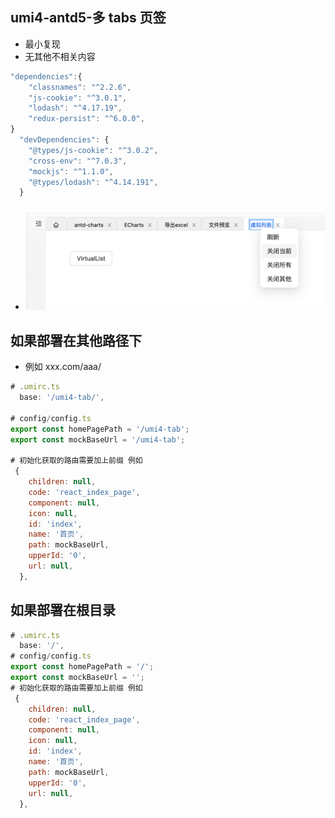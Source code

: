 ## umi4-antd5-多 tabs 页签

- 最小复现
- 无其他不相关内容

```js
"dependencies":{
    "classnames": "^2.2.6",
    "js-cookie": "^3.0.1",
    "lodash": "^4.17.19",
    "redux-persist": "^6.0.0",
}
  "devDependencies": {
    "@types/js-cookie": "^3.0.2",
    "cross-env": "^7.0.3",
    "mockjs": "^1.1.0",
    "@types/lodash": "^4.14.191",
  }
```

- <img src="https://raw.githubusercontent.com/eternallycyf/umi4-tab/main/public/tag.png" alt="stars">

## 如果部署在其他路径下

- 例如 xxx.com/aaa/

```js
# .umirc.ts
  base: '/umi4-tab/',

# config/config.ts
export const homePagePath = '/umi4-tab';
export const mockBaseUrl = '/umi4-tab';

# 初始化获取的路由需要加上前缀 例如
 {
    children: null,
    code: 'react_index_page',
    component: null,
    icon: null,
    id: 'index',
    name: '首页',
    path: mockBaseUrl,
    upperId: '0',
    url: null,
  },
```

## 如果部署在根目录

```js
# .umirc.ts
  base: '/',
# config/config.ts
export const homePagePath = '/';
export const mockBaseUrl = '';
# 初始化获取的路由需要加上前缀 例如
 {
    children: null,
    code: 'react_index_page',
    component: null,
    icon: null,
    id: 'index',
    name: '首页',
    path: mockBaseUrl,
    upperId: '0',
    url: null,
  },
```
